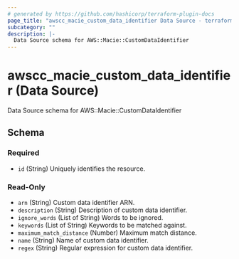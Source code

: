 ```yaml
---
# generated by https://github.com/hashicorp/terraform-plugin-docs
page_title: "awscc_macie_custom_data_identifier Data Source - terraform-provider-awscc"
subcategory: ""
description: |-
  Data Source schema for AWS::Macie::CustomDataIdentifier
---
```


# awscc_macie_custom_data_identifier (Data Source)

Data Source schema for AWS::Macie::CustomDataIdentifier



<!-- schema generated by tfplugindocs -->
## Schema

### Required

- `id` (String) Uniquely identifies the resource.

### Read-Only

- `arn` (String) Custom data identifier ARN.
- `description` (String) Description of custom data identifier.
- `ignore_words` (List of String) Words to be ignored.
- `keywords` (List of String) Keywords to be matched against.
- `maximum_match_distance` (Number) Maximum match distance.
- `name` (String) Name of custom data identifier.
- `regex` (String) Regular expression for custom data identifier.


